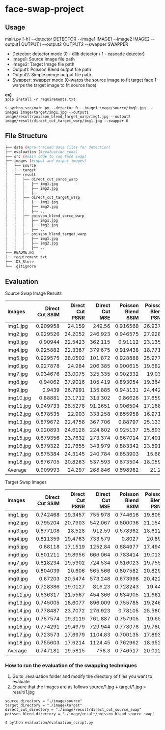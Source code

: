 # face-swap-project

## Usage<br />
main.py [-h] --detector DETECTOR --image1 IMAGE1 --image2 IMAGE2 --output1 OUTPUT1 --output2 OUTPUT2 --swapper SWAPPER

- Detector: detector mode (0 - dlib detector / 1 - cascade detector)
- Image1: Source Image file path
- Image2: Target Image file path
- Output1: Poisson Blend output file path
- Output2: Simple merge output file path
- Swapper: swapper mode (0-warps the source image to fit target face 1-warps the target image to fit source face)


**ex)** <br />
`$pip install -r requirements.txt`

```$ python src/main.py --detector 0 --image1 image/source/img1.jpg --image2 image/target/img1.jpg --output1 image/result/poisson_blend_target_warp/img1.jpg --output2 image/result/direct_cut_target_warp/img1.jpg --swapper 0```

## File Structure <br />
```bash
├── data (#pre-trained data files for detection)
├── evaluation (#evaluation code)
├── src (#main code to run face swap)
├── images (#input and output images)
│   ├── source
│   ├── target
│   ├── result
│   │   ├── direct_cut_sorce_warp
│   │   │   ├── img1.jpg
│   │   │   ├── img2.jpg
│   │   │   ├── ..
│   │   ├── direct_cut_target_warp
│   │   │   ├── img1.jpg
│   │   │   ├── img2.jpg
│   │   │   ├── ..
│   │   ├── poisson_blend_sorce_warp
│   │   │   ├── img1.jpg
│   │   │   ├── img2.jpg
│   │   │   ├── ..
│   │   ├── poisson_blend_target_warp
│   │   │   ├── img1.jpg
│   │   │   ├── img2.jpg
│   │   │   ├── ..
├── README.md
├── requirement.txt
├── .DS_Store
└── .gitignore
```


## Evaluation

Source Swap Image Results

| Images    |   Direct Cut SSIM |   Direct Cut PSNR |   Direct Cut MSE |   Poisson Blend SSIM |   Poisson Blend PSNR |   Poisson Blend MSE |
|:----------|------------------:|------------------:|-----------------:|---------------------:|---------------------:|--------------------:|
| img1.jpg  |          0.909958 |           24.159  |         249.56   |             0.916568 |              26.9375 |             131.622 |
| img2.jpg  |          0.929526 |           24.2052 |         246.923  |             0.946575 |              27.9288 |             104.762 |
| img3.jpg  |          0.90944  |           22.5423 |         362.115  |             0.91112  |              23.1357 |             315.874 |
| img4.jpg  |          0.925882 |           22.3367 |         379.675  |             0.919438 |              18.7713 |             862.887 |
| img5.jpg  |          0.929575 |           28.0502 |         101.872  |             0.928888 |              25.9772 |             164.194 |
| img6.jpg  |          0.927878 |           24.984  |         206.385  |             0.900615 |              19.6824 |             699.58  |
| img7.jpg  |          0.934676 |           23.0075 |         325.335  |             0.902332 |              19.035  |             812.044 |
| img8.jpg  |          0.94062  |           27.9016 |         105.419  |             0.893054 |              19.3643 |             752.745 |
| img9.jpg  |          0.9439   |           26.7991 |         135.885  |             0.943131 |              24.4424 |             233.796 |
| img10.jpg |          0.88881  |           23.1712 |         313.302  |             0.86626  |              17.8595 |            1064.47  |
| img11.jpg |          0.949733 |           28.5278 |          91.2651 |             0.906504 |              17.1688 |            1247.97  |
| img12.jpg |          0.878535 |           22.903  |         333.258  |             0.855958 |              16.9716 |            1305.92  |
| img13.jpg |          0.879672 |           22.4758 |         367.706  |             0.88797  |              25.1339 |             199.382 |
| img14.jpg |          0.920893 |           24.6128 |         224.802  |             0.925137 |              25.8939 |             167.374 |
| img15.jpg |          0.879356 |           23.7632 |         273.374  |             0.867014 |              17.4012 |            1182.92  |
| img16.jpg |          0.879322 |           22.7655 |         343.979  |             0.883342 |              23.5916 |             284.394 |
| img17.jpg |          0.875384 |           24.3145 |         240.784  |             0.853903 |              15.686  |            1755.83  |
| img18.jpg |          0.876705 |           20.8263 |         537.593  |             0.873504 |              18.0596 |            1016.52  |
| Average   |          0.909993 |           24.297  |         268.846  |             0.898962 |              21.28   |             683.46  |

Target Swap Images

| Images    |   Direct Cut SSIM |   Direct Cut PSNR |   Direct Cut MSE |   Poisson Blend SSIM |   Poisson Blend PSNR |   Poisson Blend MSE |
|:----------|------------------:|------------------:|-----------------:|---------------------:|---------------------:|--------------------:|
| img1.jpg  |          0.742468 |           19.3457 |          755.978 |             0.744616 |              19.8052 |             680.085 |
| img2.jpg  |          0.795204 |           20.7903 |          542.067 |             0.800036 |              21.1549 |             498.417 |
| img3.jpg  |          0.677108 |           18.528  |          912.59  |             0.678382 |              18.6128 |             894.943 |
| img4.jpg  |          0.811359 |           19.4763 |          733.579 |             0.8027   |              20.899  |             528.667 |
| img5.jpg  |          0.68118  |           17.1519 |         1252.84  |             0.684977 |              17.4948 |            1157.71  |
| img6.jpg  |          0.801211 |           19.8956 |          666.064 |             0.783414 |              19.0137 |             816.033 |
| img7.jpg  |          0.818234 |           19.5302 |          724.534 |             0.816023 |              19.7555 |             687.911 |
| img8.jpg  |          0.804039 |           20.606  |          565.566 |             0.807582 |              20.8299 |             537.142 |
| img9.jpg  |          0.67203  |           20.5474 |          573.248 |             0.673998 |              20.4229 |             589.917 |
| img10.jpg |          0.728386 |           19.0127 |          816.23  |             0.728243 |              19.445  |             738.884 |
| img11.jpg |          0.636317 |           21.5567 |          454.366 |             0.634905 |              21.6619 |             443.501 |
| img13.jpg |          0.745005 |           18.6077 |          896.009 |             0.755785 |              19.2468 |             773.386 |
| img14.jpg |          0.778487 |           23.7072 |          276.923 |             0.78105  |              25.5802 |             179.913 |
| img15.jpg |          0.757574 |           19.3119 |          761.887 |             0.757905 |              19.658  |             703.521 |
| img16.jpg |          0.774291 |           19.4979 |          729.944 |             0.778078 |              19.7805 |             683.957 |
| img17.jpg |          0.723573 |           17.6979 |         1104.83  |             0.700135 |              17.8935 |            1056.16  |
| img18.jpg |          0.755603 |           17.6214 |         1124.45  |             0.762962 |              18.9528 |             827.568 |
| Average   |          0.747181 |           19.5815 |          758.3   |             0.746517 |              20.0122 |             693.983 |




### How to run the evaluation of the swapping techniques
1. Go to ./evaluation folder and modify the directory of files you want to evaluate
2. Ensure that the images are as follows source/1.jpg + target/1.jpg = result/1.jpg 
```
source_directory = "./image/source"
target_directory = "./image/target"
direct_cut_directory = "./image/result/direct_cut_source_swap"
poisson_blend_directory = "./image/result/poisson_blend_source_swap"
```

`$ python evaluation/evaluation_script.py`
